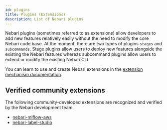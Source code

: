 ```yaml
---
id: plugins
title: Plugins (Extensions)
description: List of Nebari plugins
---
```


Nebari plugins (sometimes referred to as extensions) allow developers to add new features relatively easily without the need to modify the core Nebari code base. At the moment, there are two types of plugins `stages` and `subcommands`. Stage plugins allow users to deploy new features alongside the existing the Nebari features whereas subcommand plugins allow users to extend or modify the existing Nebari CLI.

You can learn to use and create Nebari extensions in the [extension mechanism documentation](/docs/how-tos/nebari-extension-system).

## Verified community extensions

The following community-developed extensions are recognized and verified by the Nebari development team.

- [nebari-mlflow-aws](https://github.com/MetroStar/nebari-mlflow-aws)
- [nebari-label-studio](https://github.com/MetroStar/nebari-label-studio)
